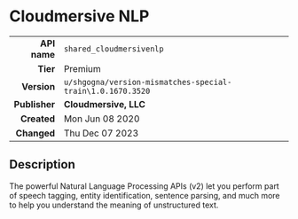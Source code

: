 # Cloudmersive NLP
| | |
|-:|-|
|**API name**|`shared_cloudmersivenlp`|
|**Tier**|Premium|
|**Version**|`u/shgogna/version-mismatches-special-train\1.0.1670.3520`|
|**Publisher**|**Cloudmersive, LLC**|
|**Created**|Mon Jun 08 2020|
|**Changed**|Thu Dec 07 2023|

## Description
The powerful Natural Language Processing APIs (v2) let you perform part of speech tagging, entity identification, sentence parsing, and much more to help you understand the meaning of unstructured text.
